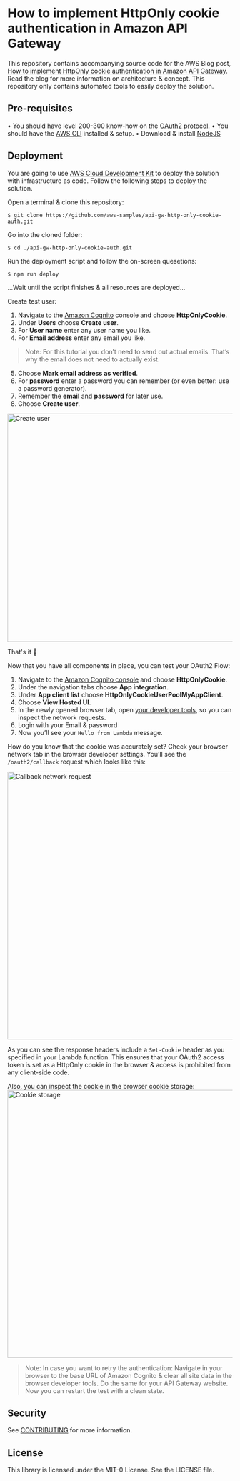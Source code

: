 # How to implement HttpOnly cookie authentication in Amazon API Gateway

This repository contains accompanying source code for the AWS Blog post, [How to implement HttpOnly cookie authentication in Amazon API Gateway](https://aws.amazon.com/). Read the blog for more information on architecture & concept. This repository only contains automated tools to easily deploy the solution.

## Pre-requisites

•	You should have level 200-300 know-how on the [OAuth2 protocol](https://oauth.net/2/).
•	You should have the [AWS CLI](https://docs.aws.amazon.com/cli/latest/userguide/cli-chap-getting-started.html) installed & setup.
•	Download & install [NodeJS](https://nodejs.org/en/download/)

## Deployment

You are going to use [AWS Cloud Development Kit](https://docs.aws.amazon.com/cdk/v2/guide/getting_started.html) to deploy the solution with infrastructure as code. Follow the following steps to deploy the solution.

Open a terminal & clone this repository:
```
$ git clone https://github.com/aws-samples/api-gw-http-only-cookie-auth.git
```

Go into the cloned folder:
```
$ cd ./api-gw-http-only-cookie-auth.git
```

Run the deployment script and follow the on-screen quesetions:
```
$ npm run deploy
```

...Wait until the script finishes & all resources are deployed...

Create test user:
1. Navigate to the [Amazon Cognito](https://console.aws.amazon.com/cognito/home) console and choose **HttpOnlyCookie**.
1. Under **Users** choose **Create user**.
1. For **User name** enter any user name you like.
1. For **Email address** enter any email you like.
> Note: For this tutorial you don’t need to send out actual emails. That’s why the email does not need to actually exist.
5.	Choose **Mark email address as verified**.
6.	For **password** enter a password you can remember (or even better: use a password generator).
7.	Remember the **email** and **password** for later use.
8.	Choose **Create user**.

<img width="511" alt="Create user" src="https://user-images.githubusercontent.com/7549295/186916667-a22e180c-192d-416d-8079-5ab7d0ba0289.png">

That's it 🎉

Now that you have all components in place, you can test your OAuth2 Flow:
1.	Navigate to the [Amazon Cognito console](https://console.aws.amazon.com/apigateway) and choose **HttpOnlyCookie**.
2.	Under the navigation tabs choose **App integration**.
3.	Under **App client list** choose **HttpOnlyCookieUserPoolMyAppClient**.
4.	Choose **View Hosted UI**.
5.	In the newly opened browser tab, open [your developer tools](https://balsamiq.com/support/faqs/browserconsole/), so you can inspect the network requests.
6.	Login with your Email & password
7.	Now you’ll see your `Hello from Lambda` message.

How do you know that the cookie was accurately set?
Check your browser network tab in the browser developer settings. You’ll see the `/oauth2/callback` request which looks like this:

<img width="600" alt="Callback network request" src="https://user-images.githubusercontent.com/7549295/186917482-dd368520-17be-4ca7-afc3-84626b60e15b.png">

As you can see the response headers include a `Set-Cookie` header as you specified in your Lambda function. This ensures that your OAuth2 access token is set as a HttpOnly cookie in the browser & access is prohibited from any client-side code.

Also, you can inspect the cookie in the browser cookie storage:
<img width="600" alt="Cookie storage" src="https://user-images.githubusercontent.com/7549295/186917664-1d1e82f7-a5cc-45f1-8f2f-75e3aab0ca25.png">

> Note: In case you want to retry the authentication: Navigate in your browser to the base URL of Amazon Cognito & clear all site data in the browser developer tools. Do the same for your API Gateway website. Now you can restart the test with a clean state.


## Security

See [CONTRIBUTING](CONTRIBUTING.md#security-issue-notifications) for more information.

## License

This library is licensed under the MIT-0 License. See the LICENSE file.
